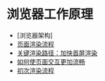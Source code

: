 # 浏览器工作原理

- [浏览器架构]
- [页面渲染流程](./rendering-process.md)
- [关键渲染路径：加快首屏渲染](./critical-rendering-path.md)
- [如何使页面交互更加流畅](./smooth.md)
- [初次渲染流程](https://web.dev/learn/performance/understanding-the-critical-path?hl=zh-cn)
